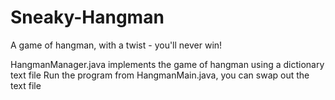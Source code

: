 # Sneaky-Hangman
A game of hangman, with a twist - you'll never win!

HangmanManager.java implements the game of hangman using a dictionary text file
Run the program from HangmanMain.java, you can swap out the text file

